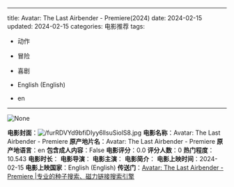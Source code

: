 
---
title: Avatar: The Last Airbender - Premiere(2024)
date: 2024-02-15
updated: 2024-02-15
categories: 电影推荐
tags:

- 动作
- 冒险
- 喜剧

- English (English)
- en
---

<img src="https://image.tmdb.org/t/p/originalNone" alt="None" title="None">

**电影封面**：<img src="https://image.tmdb.org/t/p/w200/furRDVYd9bfiDIyy6llsuSiolS8.jpg" alt="/furRDVYd9bfiDIyy6llsuSiolS8.jpg" title="/furRDVYd9bfiDIyy6llsuSiolS8.jpg">
**电影名称**：Avatar: The Last Airbender - Premiere
**原产地片名**：Avatar: The Last Airbender - Premiere
**原产地语言**：en
**包含成人内容**：False
**电影评分**：0.0
**评分人数**：0
**热门程度**：10.543
**电影时长**：
**电影导演**：
**电影主演**：
**电影简介**：
**电影上映时间**：2024-02-15
**电影上映国家**：English (English)
**传送门**：[Avatar: The Last Airbender - Premiere |专业的种子搜索、磁力链接搜索引擎](https://movie.amd794.com:2083/?search=Avatar%3A%20The%20Last%20Airbender%20-%20Premiere&ordering=&mode=match_phrase&page_size=10&page=1)

